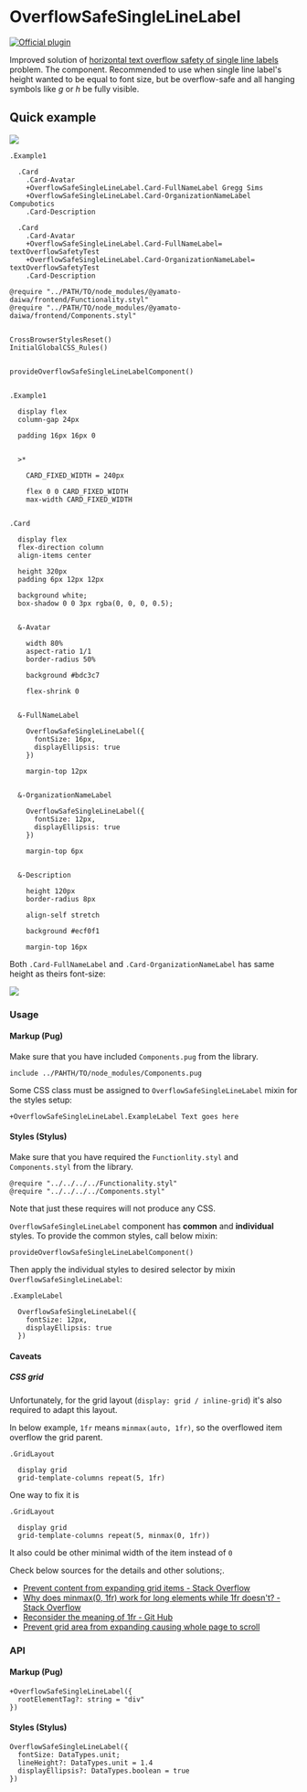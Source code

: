 # OverflowSafeSingleLineLabel

[![Official plugin](https://img.shields.io/badge/IntelliJ_IDEA_Live_Template-ossll-blue.svg?style=flat)](https://plugins.jetbrains.com/plugin/17677-yamato-daiwa-frontend)

Improved solution of [horizontal text overflow safety of single line labels](https://stackoverflow.com/q/68667208/4818123)
problem. The component. Recommended to use when single line label's height wanted to be equal to font size, but be
overflow-safe and all hanging symbols like *g* or *h* be fully visible.

## Quick example

![](Images/OverflowSafeSingleLineLabel-Example1-1.png)

```pug
.Example1

  .Card
    .Card-Avatar
    +OverflowSafeSingleLineLabel.Card-FullNameLabel Gregg Sims
    +OverflowSafeSingleLineLabel.Card-OrganizationNameLabel Compubotics
    .Card-Description

  .Card
    .Card-Avatar
    +OverflowSafeSingleLineLabel.Card-FullNameLabel= textOverflowSafetyTest
    +OverflowSafeSingleLineLabel.Card-OrganizationNameLabel= textOverflowSafetyTest
    .Card-Description
```

```stylus
@require "../PATH/TO/node_modules/@yamato-daiwa/frontend/Functionality.styl"
@require "../PATH/TO/node_modules/@yamato-daiwa/frontend/Components.styl"


CrossBrowserStylesReset()
InitialGlobalCSS_Rules()


provideOverflowSafeSingleLineLabelComponent()


.Example1

  display flex
  column-gap 24px

  padding 16px 16px 0


  >*

    CARD_FIXED_WIDTH = 240px

    flex 0 0 CARD_FIXED_WIDTH
    max-width CARD_FIXED_WIDTH
  

.Card

  display flex
  flex-direction column
  align-items center

  height 320px
  padding 6px 12px 12px

  background white;
  box-shadow 0 0 3px rgba(0, 0, 0, 0.5);


  &-Avatar

    width 80%
    aspect-ratio 1/1
    border-radius 50%

    background #bdc3c7

    flex-shrink 0


  &-FullNameLabel

    OverflowSafeSingleLineLabel({
      fontSize: 16px,
      displayEllipsis: true
    })

    margin-top 12px


  &-OrganizationNameLabel

    OverflowSafeSingleLineLabel({
      fontSize: 12px,
      displayEllipsis: true
    })

    margin-top 6px


  &-Description

    height 120px
    border-radius 8px

    align-self stretch

    background #ecf0f1

    margin-top 16px
```

Both `.Card-FullNameLabel` and `.Card-OrganizationNameLabel` has same height as theirs font-size:

![](Images/OverflowSafeSingleLineLabel-Example1-2.png)

### Usage

#### Markup (Pug)

Make sure that you have included `Components.pug` from the library.

```pug
include ../PAHTH/TO/node_modules/Components.pug
```

Some CSS class must be assigned to `OverflowSafeSingleLineLabel` mixin for the styles setup:

```pug
+OverflowSafeSingleLineLabel.ExampleLabel Text goes here
```

#### Styles (Stylus)

Make sure that you have required the `Functionlity.styl` and `Components.styl` from the library.

```stylus
@require "../../../../Functionality.styl"
@require "../../../../Components.styl"
```

Note that just these requires will not produce any CSS.

`OverflowSafeSingleLineLabel` component has **common** and **individual** styles.
To provide the common styles, call below mixin:

```stylus
provideOverflowSafeSingleLineLabelComponent()
```

Then apply the individual styles to desired selector by mixin `OverflowSafeSingleLineLabel`:

```stylus
.ExampleLabel

  OverflowSafeSingleLineLabel({
    fontSize: 12px,
    displayEllipsis: true
  })
```

#### Caveats

##### CSS grid

Unfortunately, for the grid layout (`display: grid / inline-grid`) it's also required to adapt this layout.

In below example, `1fr` means `minmax(auto, 1fr)`, so the overflowed item overflow the grid parent.

```stylus
.GridLayout

  display grid
  grid-template-columns repeat(5, 1fr)
```

One way to fix it is

```stylus
.GridLayout

  display grid
  grid-template-columns repeat(5, minmax(0, 1fr))
```

It also could be other minimal width of the item instead of `0`

Check below sources for the details and other solutions;.

* [Prevent content from expanding grid items - Stack Overflow](https://stackoverflow.com/a/43312314/4818123)
* [Why does minmax(0, 1fr) work for long elements while 1fr doesn't? - Stack Overflow](https://stackoverflow.com/q/52861086/4818123)
* [Reconsider the meaning of 1fr - Git Hub](https://github.com/w3c/csswg-drafts/issues/1777)
* [Prevent grid area from expanding causing whole page to scroll](https://stackoverflow.com/q/52785750/4818123)

### API

#### Markup (Pug)

```
+OverflowSafeSingleLineLabel({
  rootElementTag?: string = "div"
})
```

#### Styles (Stylus)

```
OverflowSafeSingleLineLabel({
  fontSize: DataTypes.unit;
  lineHeight?: DataTypes.unit = 1.4
  displayEllipsis?: DataTypes.boolean = true
})
```
